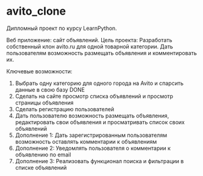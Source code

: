 # avito_clone
Дипломный проект по курсу LearnPython.

Веб приложение: сайт объявлений.
Цель проекта: Разработать собственный клон avito.ru для одной товарной категории. Дать пользователям возможность размещать объявления и комментировать их.

Ключевые возможности:
1. Выбрать одну категорию для одного города на  Avito и спарсить данные в свою базу DONE
2. Сделать на сайте просмотр списка объявлений и просмотр страницы объявления
3. Сделать регистрацию пользователей
4. Дать пользователю возможность размещать объявления, редактировать свои объявления и просматривать список своих объявлений
5. Дополнение 1: Дать зарегистрированным пользователям возможность оставлять комментарии к объявлениям
6. Дополнение 2: Уведомлять пользователя о комментарии к объявлению по email
7. Дополнение 3: Реализовать функционал поиска и фильтрации в списке объявлений
